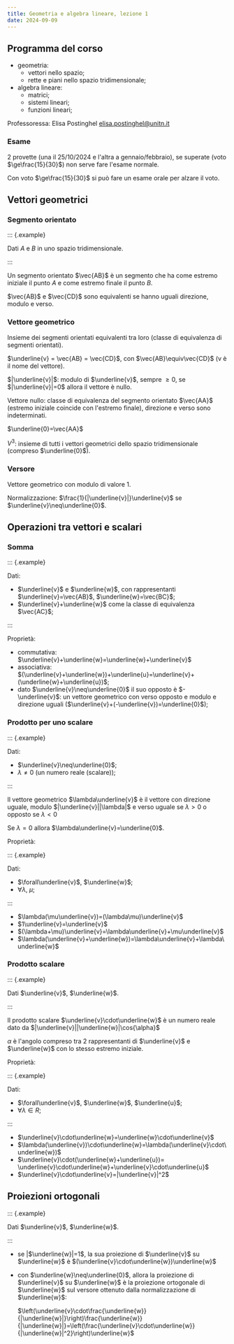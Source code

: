 ```yaml
---
title: Geometria e algebra lineare, lezione 1
date: 2024-09-09
---
```


## Programma del corso

- geometria:
  - vettori nello spazio;
  - rette e piani nello spazio tridimensionale;
- algebra lineare:
  - matrici;
  - sistemi lineari;
  - funzioni lineari;

Professoressa: Elisa Postinghel <elisa.postinghel@unitn.it>

### Esame

2 provette (una il 25/10/2024 e l'altra a gennaio/febbraio), se superate (voto
$\ge\frac{15}{30}$) non serve fare l'esame normale.

Con voto $\ge\frac{15}{30}$ si può fare un esame orale per alzare il voto.

## Vettori geometrici

### Segmento orientato

::: {.example}

Dati $A$ e $B$ in uno spazio tridimensionale.

:::

Un segmento orientato $\vec{AB}$ è un segmento che ha come estremo iniziale il
punto $A$ e come estremo finale il punto $B$.

$\vec{AB}$ e $\vec{CD}$ sono equivalenti se hanno uguali direzione, modulo e
verso.

### Vettore geometrico

Insieme dei segmenti orientati equivalenti tra loro (classe di equivalenza di
segmenti orientati).

$\underline{v} = \vec{AB} = \vec{CD}$, con $\vec{AB}\equiv\vec{CD}$ (v è il nome
del vettore).

$|\underline{v}|$: modulo di $\underline{v}$, sempre $\ge{0}$, se
$|\underline{v}|=0$ allora il vettore è nullo.

Vettore nullo: classe di equivalenza del segmento orientato $\vec{AA}$ (estremo
iniziale coincide con l'estremo finale), direzione e verso sono indeterminati.

$\underline{0}=\vec{AA}$

$V^3$: insieme di tutti i vettori geometrici dello spazio tridimensionale
(compreso $\underline{0}$).

### Versore

Vettore geometrico con modulo di valore $1$.

Normalizzazione: $\frac{1}{|\underline{v}|}\underline{v}$ se
$\underline{v}\neq\underline{0}$.

## Operazioni tra vettori e scalari

### Somma

::: {.example}

Dati:

- $\underline{v}$ e $\underline{w}$, con rappresentanti
  $\underline{v}=\vec{AB}$, $\underline{w}=\vec{BC}$;
- $\underline{v}+\underline{w}$ come la classe di equivalenza $\vec{AC}$;

:::

Proprietà:

- commutativa: $\underline{v}+\underline{w}=\underline{w}+\underline{v}$
- associativa:
  $(\underline{v}+\underline{w})+\underline{u}=\underline{v}+(\underline{w}+\underline{u})$;
- dato $\underline{v}\neq\underline{0}$ il suo opposto è $-\underline{v}$: un
  vettore geometrico con verso opposto e modulo e direzione uguali
  ($\underline{v}+(-\underline{v})=\underline{0}$);

### Prodotto per uno scalare

::: {.example}

Dati:

- $\underline{v}\neq\underline{0}$;
- $\lambda\neq0$ (un numero reale (scalare));

:::

Il vettore geometrico $\lambda\underline{v}$ è il vettore con direzione uguale,
modulo $|\underline{v}||\lambda|$ e verso uguale se $\lambda>0$ o opposto se
$\lambda<0$

Se $\lambda=0$ allora $\lambda\underline{v}=\underline{0}$.

Proprietà:

::: {.example}

Dati:

- $\forall\underline{v}$, $\underline{w}$;
- $\forall\lambda$, $\mu$;

:::

- $\lambda(\mu\underline{v})=(\lambda\mu)\underline{v}$
- $1\underline{v}=\underline{v}$
- $(\lambda+\mu)\underline{v}=\lambda\underline{v}+\mu\underline{v}$
- $\lambda(\underline{v}+\underline{w})=\lambda\underline{v}+\lambda\underline{w}$

### Prodotto scalare

::: {.example}

Dati $\underline{v}$, $\underline{w}$.

:::

Il prodotto scalare $\underline{v}\cdot\underline{w}$ è un numero reale dato da
$|\underline{v}||\underline{w}|\cos{\alpha}$

$\alpha$ è l'angolo compreso tra 2 rappresentanti di $\underline{v}$ e
$\underline{w}$ con lo stesso estremo iniziale.

Proprietà:

::: {.example}

Dati:

- $\forall\underline{v}$, $\underline{w}$, $\underline{u}$;
- $\forall\lambda\in{R}$;

:::

- $\underline{v}\cdot\underline{w}=\underline{w}\cdot\underline{v}$
- $\lambda(\underline{v})\cdot\underline{w}=\lambda(\underline{v}\cdot\underline{w})$
- $\underline{v}\cdot(\underline{w}+\underline{u})=
  \underline{v}\cdot\underline{w}+\underline{v}\cdot\underline{u}$
- $\underline{v}\cdot\underline{v}=|\underline{v}|^2$

## Proiezioni ortogonali

::: {.example}

Dati $\underline{v}$, $\underline{w}$.

:::

- se |$\underline{w}|=1$, la sua proiezione di $\underline{v}$ su
  $\underline{w}$ è $(\underline{v}\cdot\underline{w})\underline{w}$
- con $\underline{w}\neq\underline{0}$, allora la proiezione di $\underline{v}$
  su $\underline{w}$ è la proiezione ortogonale di $\underline{w}$ sul versore
  ottenuto dalla normalizzazione di $\underline{w}$:

  $\left(\underline{v}\cdot\frac{\underline{w}}{|\underline{w}|}\right)\frac{\underline{w}}{|\underline{w}|}=\left(\frac{\underline{v}\cdot\underline{w}}{|\underline{w}|^2}\right)\underline{w}$
